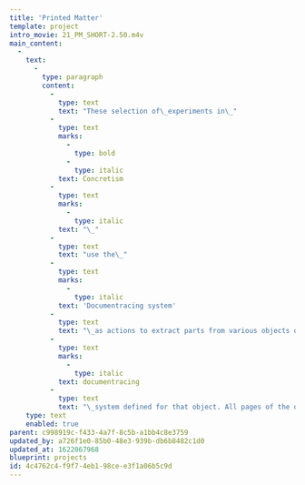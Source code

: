 ```yaml
---
title: 'Printed Matter'
template: project
intro_movie: 21_PM_SHORT-2.50.m4v
main_content:
  -
    text:
      -
        type: paragraph
        content:
          -
            type: text
            text: "These selection of\_experiments in\_"
          -
            type: text
            marks:
              -
                type: bold
              -
                type: italic
            text: Concretism
          -
            type: text
            marks:
              -
                type: italic
            text: "\_"
          -
            type: text
            text: "use the\_"
          -
            type: text
            marks:
              -
                type: italic
            text: 'Documentracing system'
          -
            type: text
            text: "\_as actions to extract parts from various objects of printed matter, like magazines, bulletins, and catalogues. Each object used was spontaneously approached to extract parts according to the\_"
          -
            type: text
            marks:
              -
                type: italic
            text: documentracing
          -
            type: text
            text: "\_system defined for that object. All pages of the object’s printed pages were simply “read” from front to back, including the cover. In this sequence of time single “units” were extracted from each page via a predetermined system. That so-called “unit” was determined at the very point of engagement with a page. The “unit” could be a single image outline, a group of marks (e.g. all comas within a body of text), a group of words, or any other group of relational parts. Each unit in the composition of the drawing was always in the relative position of the original printed page it was traced from."
    type: text
    enabled: true
parent: c998919c-f433-4a7f-8c5b-a1bb4c8e3759
updated_by: a726f1e0-85b0-48e3-939b-db6b8482c1d0
updated_at: 1622067968
blueprint: projects
id: 4c4762c4-f9f7-4eb1-98ce-e3f1a06b5c9d
---
```

